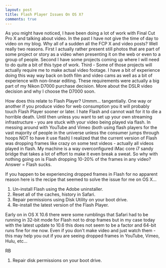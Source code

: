 ```yaml
---
layout: post
title: Flash Player Issues On OS X?
comments: true
---
```

As you might have noticed, I have been doing a lot of work with Final Cut Pro X and talking about video. In the past I have not give the time of day to video on my blog. Why all of a sudden all the FCP X and video posts? Well really two reasons. First I actually rather present still photos that are part of some project or story as a video when presenting it on the web or even to a group of people. Second I have some projects coming up where I will need to do quite a bit of this type of work. Third - Some of those projects will actually require me to make actual video footage. I have a bit of experience doing this way way back on both film and video cams as well as a bit of experience with non-linear editing. These requirements were actually a big part of my Nikon D7000 purchase decision. More about the DSLR video decision and why I choose the D7000 soon.

How does this relate to Flash Player? Ummm... tangentially. One way or another if you produce video for web consumption you it will probably touch Flash Player sooner or later. I hate Flash and cannot wait for it to die a horrible death. Until then unless you want to set up your own streaming infrastructure - you are stuck with your video being played via flash. In messing around with YouTube and Vimeo (both using flash players for the vast majority of people in the universe unless the consumer jumps through hoops NOT to have it use flash) I realized that the current version of Flash was dropping frames like crazy on some test videos - actually all videos played in flash. My machine is a way overconfigured iMac core i7 sandy bridge that takes a lot of effort to make it even break a sweat. So why with nothing going on is Flash dropping 10-20% of the frames in any video? Answer = Flash sucks.

If you happen to be experiencing dropped frames in Flash for no apparent reason here is the recipe that seemed to solve the issue for me on OS X...
<ol>
	<li>Un-install Flash using the Adobe uninstaller.</li>
	<li>Reset all of the caches, history in Safari.</li>
	<li>Repair permissions using Disk Utility on your boot drive.</li>
	<li>Re-install the latest version of the Flash Player.</li>
</ol>
Early on in OS X 10.6 there were some rumblings that Safari had to be running in 32-bit mode for Flash not to drop frames but in my case today with the latest update to 10.6 this does not seem to be a factor and 64-bit runs fine for me now. Even if you don't make video and just watch them - this may help you out if you are seeing dropped frames in YouTube, Vimeo, Hulu, etc...

RB
<ol>
	<li>Repair disk permissions on your boot drive.</li>
</ol>